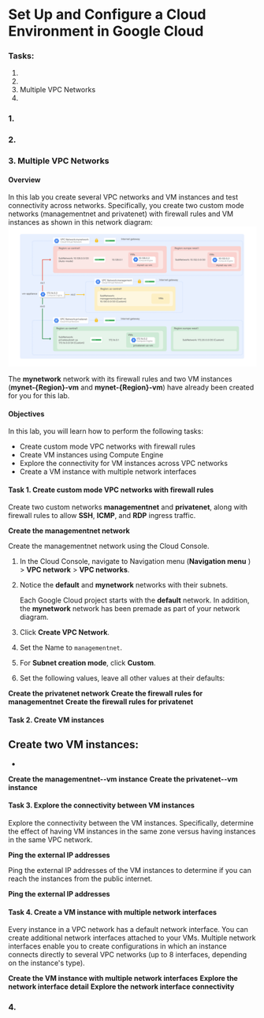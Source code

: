# Set Up and Configure a Cloud Environment in Google Cloud

### Tasks:
1.
2.
3. Multiple VPC Networks
4. 


### 1.

### 2.

### 3. Multiple VPC Networks
#### Overview
In this lab you create several VPC networks and VM instances and test connectivity across networks. Specifically, you create two custom mode networks (managementnet and privatenet) with firewall rules and VM instances as shown in this network diagram:
![Alt text](./image.png)

The **mynetwork** network with its firewall rules and two VM instances (**mynet-{Region}-vm** and **mynet-{Region}-vm**) have already been created for you for this lab.

#### Objectives
In this lab, you will learn how to perform the following tasks:

 - Create custom mode VPC networks with firewall rules
 - Create VM instances using Compute Engine
 - Explore the connectivity for VM instances across VPC networks
 - Create a VM instance with multiple network interfaces

#### Task 1. Create custom mode VPC networks with firewall rules
Create two custom networks **managementnet** and **privatenet**, along with firewall rules to allow **SSH**, **ICMP**, and **RDP** ingress traffic.

**Create the managementnet network**

Create the managementnet network using the Cloud Console.

1. In the Cloud Console, navigate to Navigation menu (**Navigation menu** ) > **VPC network** > **VPC networks**.

2. Notice the **default** and **mynetwork** networks with their subnets.

   Each Google Cloud project starts with the **default** network. In addition, the **mynetwork** network has been premade as part of your network diagram.

3. Click **Create VPC Network**.

4. Set the Name to ``managementnet``.

5. For **Subnet creation mode**, click **Custom**.

6. Set the following values, leave all other values at their defaults:

**Create the privatenet network**
**Create the firewall rules for managementnet**
**Create the firewall rules for privatenet**

#### Task 2. Create VM instances
Create two VM instances:
-
-

**Create the managementnet--vm instance**
**Create the privatenet--vm instance**

#### Task 3. Explore the connectivity between VM instances

Explore the connectivity between the VM instances. Specifically, determine the effect of having VM instances in the same zone versus having instances in the same VPC network.

**Ping the external IP addresses**

Ping the external IP addresses of the VM instances to determine if you can reach the instances from the public internet.

**Ping the external IP addresses**

#### Task 4. Create a VM instance with multiple network interfaces

Every instance in a VPC network has a default network interface. You can create additional network interfaces attached to your VMs. Multiple network interfaces enable you to create configurations in which an instance connects directly to several VPC networks (up to 8 interfaces, depending on the instance's type).

**Create the VM instance with multiple network interfaces**
**Explore the network interface detail**
**Explore the network interface connectivity**

### 4.

